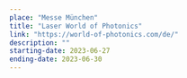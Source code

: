 ```yaml
---
place: "Messe München"
title: "Laser World of Photonics"
link: "https://world-of-photonics.com/de/"
description: ""
starting-date: 2023-06-27
ending-date: 2023-06-30
---
```

